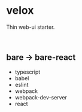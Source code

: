 # velox

Thin web-ui starter.

<br />




## bare -> bare-react

* typescript
* babel
* eslint
* webpack
* webpack-dev-server
* react
